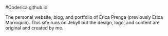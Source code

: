 #Coderica.github.io

The personal website, blog, and portfolio of Erica Prenga (previously Erica Marroquin). This site runs on Jekyll but the design, logo, and content are original and created by me.
